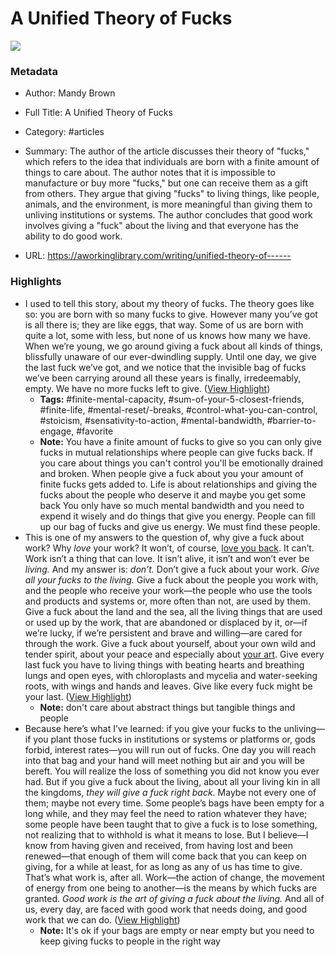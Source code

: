 # A Unified Theory of Fucks

![](https://aworkinglibrary.com/img/social.png)

### Metadata

- Author: Mandy Brown
- Full Title: A Unified Theory of Fucks
- Category: #articles

- Summary: The author of the article discusses their theory of "fucks," which refers to the idea that individuals are born with a finite amount of things to care about. The author notes that it is impossible to manufacture or buy more "fucks," but one can receive them as a gift from others. They argue that giving "fucks" to living things, like people, animals, and the environment, is more meaningful than giving them to unliving institutions or systems. The author concludes that good work involves giving a "fuck" about the living and that everyone has the ability to do good work. 

- URL: https://aworkinglibrary.com/writing/unified-theory-of------

### Highlights

- I used to tell this story, about my theory of fucks. The theory goes like so: you are born with so many fucks to give. However many you’ve got is all there is; they are like eggs, that way. Some of us are born with quite a lot, some with less, but none of us knows how many we have. When we’re young, we go around giving a fuck about all kinds of things, blissfully unaware of our ever-dwindling supply. Until one day, we give the last fuck we’ve got, and we notice that the invisible bag of fucks we’ve been carrying around all these years is finally, irredeemably, empty. We have no more fucks left to give. ([View Highlight](https://read.readwise.io/read/01hnvg3r2pjvr0qp81nv4namfz))
    - **Tags:** #finite-mental-capacity, #sum-of-your-5-closest-friends, #finite-life, #mental-reset/-breaks, #control-what-you-can-control, #stoicism, #sensativity-to-action, #mental-bandwidth, #barrier-to-engage, #favorite
    - **Note:** You have a finite amount of fucks to give so you can only give fucks in mutual relationships where people can give fucks back. If you care about things you can't control you'll be emotionally drained and broken. When people give a fuck about you your amount of finite fucks gets added to. Life is about relationships and giving the fucks about the people who deserve it and maybe you get some back
      You only have so much mental bandwidth and you need to expend it wisely and do things that give you energy. People can fill up our bag of fucks and give us energy. We must find these people.
- This is one of my answers to the question of, why give a fuck about work? Why *love* your work? It won’t, of course, [love you back](https://aworkinglibrary.com/reading/work-wont-love-you-back). It can’t. Work isn’t a thing that can love. It isn’t alive, it isn’t and won’t ever be *living.* And my answer is: *don’t.* Don’t give a fuck about your work. *Give all your fucks to the living.* Give a fuck about the people you work with, and the people who receive your work—the people who use the tools and products and systems or, more often than not, are used by them. Give a fuck about the land and the sea, all the living things that are used or used up by the work, that are abandoned or displaced by it, or—if we’re lucky, if we’re persistent and brave and willing—are cared for through the work. Give a fuck about yourself, about your own wild and tender spirit, about your peace and especially about [your art](https://everythingchanges.us/blog/energy-makes-time/). Give every last fuck you have to living things with beating hearts and breathing lungs and open eyes, with chloroplasts and mycelia and water-seeking roots, with wings and hands and leaves. Give like every fuck might be your last. ([View Highlight](https://read.readwise.io/read/01hnvgndvb58h528qzff30gyw1))
    - **Note:** don't care about abstract things but tangible things and people
- Because here’s what I’ve learned: if you give your fucks to the unliving—if you plant those fucks in institutions or systems or platforms or, gods forbid, interest rates—you will run out of fucks. One day you will reach into that bag and your hand will meet nothing but air and you will be bereft. You will realize the loss of something you did not know you ever had. But if you give a fuck about the living, about all your living kin in all the kingdoms, *they will give a fuck right back.* Maybe not every one of them; maybe not every time. Some people’s bags have been empty for a long while, and they may feel the need to ration whatever they have; some people have been taught that to give a fuck is to lose something, not realizing that to withhold is what it means to lose. But I believe—I know from having given and received, from having lost and been renewed—that enough of them will come back that you can keep on giving, for a while at least, for as long as any of us has time to give.
  That’s what work is, after all. Work—the action of change, the movement of energy from one being to another—is the means by which fucks are granted. *Good work is the art of giving a fuck about the living.* And all of us, every day, are faced with good work that needs doing, and good work that we can do. ([View Highlight](https://read.readwise.io/read/01hnvgqzf4q2mhem9cj0t6gf1h))
    - **Note:** It's ok if your bags are empty or near empty but you need to keep giving fucks to people in the right way
